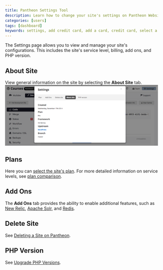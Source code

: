 ```yaml
---
title: Pantheon Settings Tool
description: Learn how to change your site's settings on Pantheon Website Management Platform.
categories: [users]
tags: [dashboard]
keywords: settings, add credit card, add a card, credit card, select a plan, plan, plan levels, php version, how to change php version, toggle php, php
---
```

The Settings page allows you to view and manage your site's configurations. This includes the site's service level, billing, add ons, and PHP version.

## About Site
View general information on the site by selecting the **About Site** tab.
![About site tab on Pantheon Dashboard](/source/docs/assets/images/interface-site-settings-about.png)
## Plans
Here you can [select the site's plan](/docs/select-plan). For more detailed information on service levels, see [plan comparison](https://pantheon.io/pricing-comparison).
## Add Ons
The **Add Ons** tab provides the ability to enable additional features, such as [New Relic](/docs/new-relic), [Apache Solr](/docs/solr/), and [Redis](/docs/redis/).
## Delete Site
See [Deleting a Site on Pantheon](/docs/delete-site/).
## PHP Version
See [Upgrade PHP Versions](/docs/php-versions).
